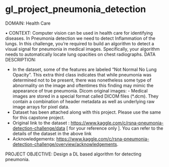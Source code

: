 # gl_project_pneumonia_detection
DOMAIN: Health Care

• CONTEXT:
Computer vision can be used in health care for identifying diseases. In Pneumonia detection we need to detect Inflammation
of the lungs. In this challenge, you’re required to build an algorithm to detect a visual signal for pneumonia in medical
images. Specifically, your algorithm needs to automatically locate lung opacities on chest radiographs.
DATA DESCRIPTION:
- In the dataset, some of the features are labeled “Not Normal No Lung Opacity”. This extra third class indicates that while pneumonia was
determined not to be present, there was nonetheless some type of abnormality on the image and oftentimes this finding may mimic the
appearance of true pneumonia. Dicom original images: - Medical images are stored in a special format called DICOM files (*.dcm). They
contain a combination of header metadata as well as underlying raw image arrays for pixel data.
- Dataset has been attached along with this project. Please use the same for this capstone project.
- Original link to the dataset : https://www.kaggle.com/c/rsna-pneumonia-detection-challenge/data [ for your reference
only ]. You can refer to the details of the dataset in the above link
- Acknowledgements: https://www.kaggle.com/c/rsna-pneumonia-detection-challenge/overview/acknowledgements.

PROJECT OBJECTIVE: Design a DL based algorithm for detecting pneumonia.
